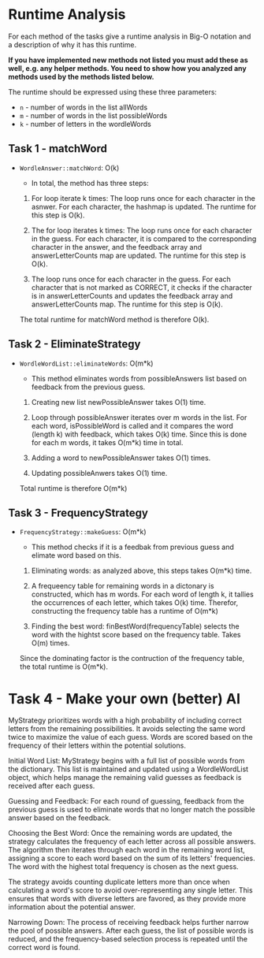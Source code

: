 # Runtime Analysis
For each method of the tasks give a runtime analysis in Big-O notation and a description of why it has this runtime.

**If you have implemented new methods not listed you must add these as well, e.g. any helper methods. You need to show how you analyzed any methods used by the methods listed below.**

The runtime should be expressed using these three parameters:
   * `n` - number of words in the list allWords
   * `m` - number of words in the list possibleWords
   * `k` - number of letters in the wordleWords


## Task 1 - matchWord
* `WordleAnswer::matchWord`: O(k)
    * In total, the method has three steps: 
    1) For loop iterate k times: The loop runs once for each character in the asnwer. For each character, the hashmap is updated. The runtime for this step is O(k).

    2) The for loop iterates k times: The loop runs once for each character in the guess. For each character, it is compared to the corresponding character in the answer, and the feedback array and answerLetterCounts map are updated. The runtime for this step is O(k).

    3) The loop runs once for each character in the guess. For each character that is not marked as CORRECT, it checks if the character is in answerLetterCounts and updates the feedback array and answerLetterCounts map. The runtime for this step is O(k).

    The total runtime for matchWord method is therefore O(k). 

## Task 2 - EliminateStrategy
* `WordleWordList::eliminateWords`: O(m*k)
    * This method eliminates words from possibleAnswers list based on feedback from the previous guess. 

    1) Creating new list newPossibleAnswer takes O(1) time. 

    2) Loop through possibleAnswer iterates over m words in the list. For each word, isPossibleWord is called and it compares the word (length k) with feedback, which takes O(k) time. Since this is done for each m words, it takes O(m*k) time in total. 

    3) Adding a word to newPossibleAnswer takes O(1) times. 

    4) Updating possibleAnwers takes O(1) time. 

    Total runtime is therefore O(m*k)

## Task 3 - FrequencyStrategy
* `FrequencyStrategy::makeGuess`: O(m*k)
    * This method checks if it is a feedbak from previous guess and elimate word based on this. 

    1) Eliminating words: as analyzed above, this steps takes O(m*k) time. 

    2) A frequeency table for remaining words in a dictonary is constructed, which has m words. For each word of length k, it tallies the occurrences of each letter, which takes O(k) time. Therefor, constructing the frequency table has a runtime of O(m*k)

    3) Finding the best word: finBestWord(frequencyTable) selects the word with the hightst score based on the frequency table. Takes O(m) times. 

    Since the dominating factor is the contruction of the frequency table, the total runtime is O(m*k). 


# Task 4 - Make your own (better) AI
MyStrategy prioritizes words with a high probability of including correct letters from the remaining possibilities. It avoids selecting the same word twice to maximize the value of each guess. Words are scored based on the frequency of their letters within the potential solutions.

Initial Word List:
MyStrategy begins with a full list of possible words from the dictionary. This list is maintained and updated using a WordleWordList object, which helps manage the remaining valid guesses as feedback is received after each guess.

Guessing and Feedback:
For each round of guessing, feedback from the previous guess is used to eliminate words that no longer match the possible answer based on the feedback.

Choosing the Best Word:
Once the remaining words are updated, the strategy calculates the frequency of each letter across all possible answers. The algorithm then iterates through each word in the remaining word list, assigning a score to each word based on the sum of its letters' frequencies. The word with the highest total frequency is chosen as the next guess.

The strategy avoids counting duplicate letters more than once when calculating a word's score to avoid over-representing any single letter. This ensures that words with diverse letters are favored, as they provide more information about the potential answer.

Narrowing Down: 
The process of receiving feedback helps further narrow the pool of possible answers. After each guess, the list of possible words is reduced, and the frequency-based selection process is repeated until the correct word is found.

